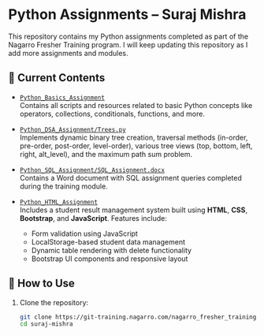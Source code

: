 # Python Assignments – Suraj Mishra

This repository contains my Python assignments completed as part of the Nagarro Fresher Training program. I will keep updating this repository as I add more assignments and modules.

## 📁 Current Contents

- [`Python_Basics_Assignment`](./Python_Basics_Assignment)  
  Contains all scripts and resources related to basic Python concepts like operators, collections, conditionals, functions, and more.

- [`Python_DSA_Assignment/Trees.py`](./Python_DSA_Assignment/Trees.py)  
  Implements dynamic binary tree creation, traversal methods (in-order, pre-order, post-order, level-order), various tree views (top, bottom, left, right, alt_level), and the maximum path sum problem.

- [`Python_SQL_Assignment/SQL_Assignment.docx`](./Python_SQL_Assignment/SQL_Assignment.docx)  
 Contains a Word document with SQL assignment queries completed during the training module.

- [`Python_HTML_Assignment`](./Python_HTML_Assignment)  
  Includes a student result management system built using **HTML**, **CSS**, **Bootstrap**, and **JavaScript**. Features include:
  - Form validation using JavaScript
  - LocalStorage-based student data management
  - Dynamic table rendering with delete functionality
  - Bootstrap UI components and responsive layout




## 🚀 How to Use

1. Clone the repository:
   ```bash
   git clone https://git-training.nagarro.com/nagarro_fresher_training/python/suraj-mishra.git
   cd suraj-mishra
